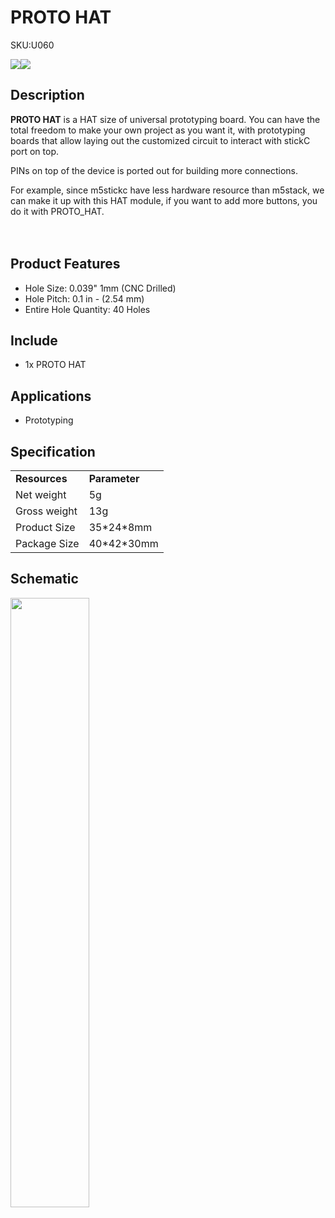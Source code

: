 # PROTO HAT

<el-tag effect="plain">SKU:U060</el-tag>

<div class="product_pic"><img src="assets\img\product_pics\hat\proto_hat\hat_proto_01.webp"><img src="assets\img\product_pics\hat\proto_hat\hat_proto_02.webp"></div>

## Description

**PROTO HAT** is a HAT size of universal prototyping board. You can have the total freedom to make your own project as you want it, with prototyping boards that allow laying out the customized circuit to interact with stickC port on top.<br>

PINs on top of the device is ported out for building more connections.<br>

For example, since m5stickc have less hardware resource than m5stack, we can make it up with this HAT module, if you want to add more buttons, you do it with PROTO_HAT. <br><br><br>

## Product Features

- Hole Size: 0.039" 1mm (CNC Drilled)
- Hole Pitch: 0.1 in - (2.54 mm)
- Entire Hole Quantity: 40 Holes

## Include

- 1x PROTO HAT

## Applications

- Prototyping 

## Specification

<table>
   <tr style="font-weight:bold">
      <td>Resources</td>
      <td>Parameter</td>
   </tr>
   <tr>
      <td>Net weight</td>
      <td>5g</td>
   </tr>
   <tr>
      <td>Gross weight</td>
      <td>13g</td>
   </tr>
   <tr>
      <td>Product Size</td>
      <td>35*24*8mm</td>
   </tr>
   <tr>
      <td>Package Size</td>
      <td>40*42*30mm</td>
   </tr>
 </table>

## Schematic

<img src="assets\img\product_pics\hat\proto_hat\hat_proto_04.webp" width="50%" height="50%">

<script>

   var purchase_link = 'https://m5stack.com/collections/m5-unit/products/m5stickc-proto-hat';

   anchor_search(purchase_link);
   scrollFunc();

</script>
